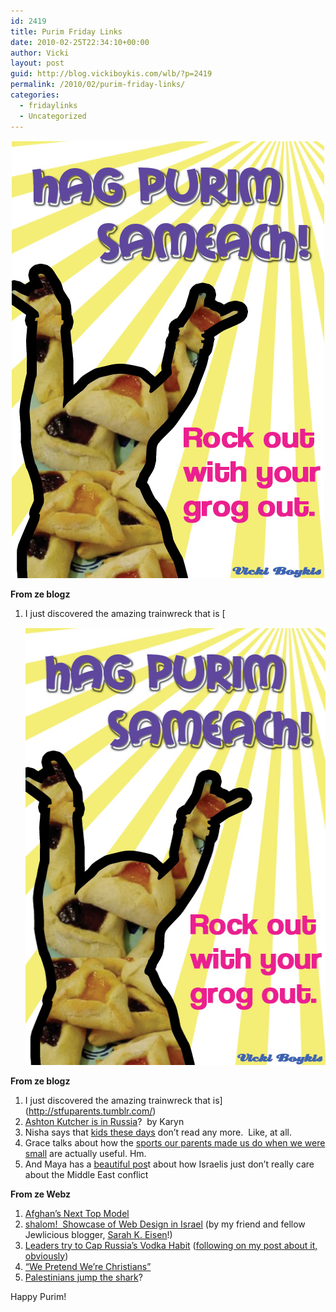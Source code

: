 ```yaml
---
id: 2419
title: Purim Friday Links
date: 2010-02-25T22:34:10+00:00
author: Vicki
layout: post
guid: http://blog.vickiboykis.com/wlb/?p=2419
permalink: /2010/02/purim-friday-links/
categories:
  - fridaylinks
  - Uncategorized
---
```

<p style="text-align: center;">
  <a href="https://raw.githubusercontent.com/veekaybee/wlb/gh-pages/assets/images/2010/02/Purim1.jpg"><img class="aligncenter size-full wp-image-2426" title="Purim" src="https://raw.githubusercontent.com/veekaybee/wlb/gh-pages/assets/images/2010/02/Purim1.jpg" alt="" width="500" height="700" /></a>
</p>

**From ze blogz**

  1. I just discovered the amazing trainwreck that is [<p style="text-align: center;">
  <a href="https://raw.githubusercontent.com/veekaybee/wlb/gh-pages/assets/images/2010/02/Purim1.jpg"><img class="aligncenter size-full wp-image-2426" title="Purim" src="https://raw.githubusercontent.com/veekaybee/wlb/gh-pages/assets/images/2010/02/Purim1.jpg" alt="" width="500" height="700" /></a>
</p>

**From ze blogz**

  1. I just discovered the amazing trainwreck that is](http://stfuparents.tumblr.com/) 
  2. [Ashton Kutcher is in Russia](http://passionforrussian.com/2010/02/24/whats-ashton-kutcher-doing-in-russia/)?  by Karyn
  3. Nisha says that [kids these days](http://politicoholic.com/2010/02/24/what-are-the-student-journalists-doing/) don&#8217;t read any more.  Like, at all.
  4. Grace talks about how the [sports our parents made us do when we were small](http://smallhandsbigideas.com/health/participation-in-sports-benefits-girls-in-the-longrun/) are actually useful. Hm.
  5. And Maya has a [beautiful pos](http://howtobeisraeli.blogspot.com/2010/02/israelis-just-not-as-obsessed-by.html)t about how Israelis just don&#8217;t really care about the Middle East conflict

**From ze Webz**

  1. [Afghan&#8217;s Next Top Model](http://jezebel.com/5478571/tyra-diplomacy-you-are-still-in-the-running-to-risk-your-life-on-afghan-model)
  2. [shalom!  Showcase of Web Design in Israel](http://www.smashingmagazine.com/2010/02/23/shalom-showcase-of-web-design-in-israel/) (by my friend and fellow Jewlicious blogger, [Sarah K. Eisen](http://the-word-well.com/)!)
  3. [Leaders try to Cap Russia&#8217;s Vodka Habit](http://www.npr.org/templates/story/story.php?storyId=123575120) ([following on my post about it, obviously](http://blog.vickiboykis.com/wlb/2009/10/19/russia-tries-to-cut-down-on-alcohol/))
  4. [&#8220;We Pretend We&#8217;re Christians&#8221;](http://freakonomics.blogs.nytimes.com/2010/02/23/we-pretend-we-are-christians/)
  5. [Palestinians jump the shark](http://www.telegraph.co.uk/news/picturegalleries/worldnews/7222508/Palestinians-dressed-as-the-Navi-from-the-film-Avatar-stage-a-protest-against-Israels-separation-barrier.html)?

Happy Purim!